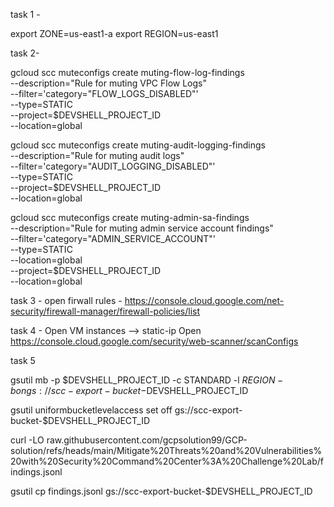 
task 1 - 

export ZONE=us-east1-a
export REGION=us-east1

task 2- 

gcloud scc muteconfigs create muting-flow-log-findings \
--description="Rule for muting VPC Flow Logs" \
--filter='category="FLOW_LOGS_DISABLED"' \
--type=STATIC \
--project=$DEVSHELL_PROJECT_ID \
--location=global

gcloud scc muteconfigs create muting-audit-logging-findings \
--description="Rule for muting audit logs" \
--filter='category="AUDIT_LOGGING_DISABLED"' \
--type=STATIC \
--project=$DEVSHELL_PROJECT_ID \
--location=global

gcloud scc muteconfigs create muting-admin-sa-findings \
--description="Rule for muting admin service account findings" \
--filter='category="ADMIN_SERVICE_ACCOUNT"' \
--type=STATIC \
--location=global \
--project=$DEVSHELL_PROJECT_ID \
--location=global

task 3 - open firwall rules - https://console.cloud.google.com/net-security/firewall-manager/firewall-policies/list

task 4 - Open VM instances --> static-ip
                  Open https://console.cloud.google.com/security/web-scanner/scanConfigs

task 5

gsutil mb -p $DEVSHELL_PROJECT_ID -c STANDARD -l $REGION -b on gs://scc-export-bucket-$DEVSHELL_PROJECT_ID

gsutil uniformbucketlevelaccess set off gs://scc-export-bucket-$DEVSHELL_PROJECT_ID

curl -LO raw.githubusercontent.com/gcpsolution99/GCP-solution/refs/heads/main/Mitigate%20Threats%20and%20Vulnerabilities%20with%20Security%20Command%20Center%3A%20Challenge%20Lab/findings.jsonl

gsutil cp findings.jsonl gs://scc-export-bucket-$DEVSHELL_PROJECT_ID
